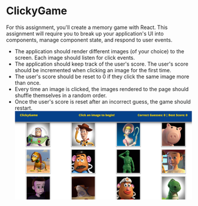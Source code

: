# ClickyGame

For this assignment, you'll create a memory game with React. This assignment will require you to break up your application's UI into components, manage component state, and respond to user events.

* The application should render different images (of your choice) to the screen. Each image should listen for click events.
* The application should keep track of the user's score. The user's score should be incremented when clicking an image for the first time.
* The user's score should be reset to 0 if they click the same image more than once.
* Every time an image is clicked, the images rendered to the page should shuffle themselves in a random order.
* Once the user's score is reset after an incorrect guess, the game should restart.
![GitHub Clicky](./public/assets/images/screenshot.JPG)
